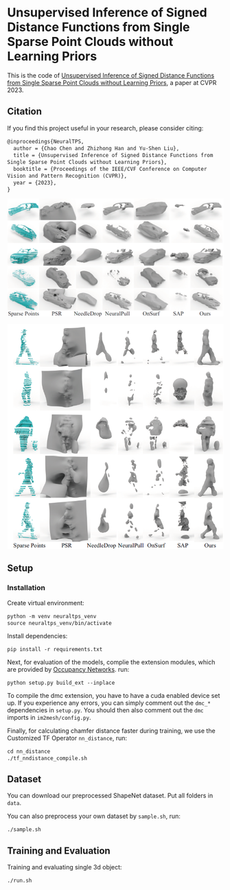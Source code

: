 # Unsupervised Inference of Signed Distance Functions from Single Sparse Point Clouds without Learning Priors

This is the code of  [Unsupervised Inference of Signed Distance Functions from Single Sparse Point Clouds without Learning Priors](https://arxiv.org/pdf/2303.14505.pdf), a paper at CVPR 2023.

## Citation

If you find this project useful in your research, please consider citing:

```
@inproceedings{NeuralTPS,
  author = {Chao Chen and Zhizhong Han and Yu-Shen Liu},
  title = {Unsupervised Inference of Signed Distance Functions from Single Sparse Point Clouds without Learning Priors},
  booktitle = {Proceedings of the IEEE/CVF Conference on Computer Vision and Pattern Recognition (CVPR)},
  year = {2023},
}
```

![image-20230505154223044](figures/image-20230505154223044.png)

![image-20230505154401864](figures/image-20230505154401864.png)

## Setup

### Installation

Create virtual environment: 

```
python -m venv neuraltps_venv
source neuraltps_venv/bin/activate
```

Install dependencies:

```
pip install -r requirements.txt
```

Next, for evaluation of the models, complie the extension modules, which are provided by [Occupancy Networks](https://github.com/autonomousvision/occupancy_networks). run:

```
python setup.py build_ext --inplace
```

To compile the dmc extension, you have to have a cuda enabled device set up. If you experience any errors, you can simply comment out the `dmc_*` dependencies in `setup.py`. You should then also comment out the `dmc` imports in `im2mesh/config.py`.

Finally, for calculating chamfer distance faster during training, we use the Customized TF Operator `nn_distance`, run:

```
cd nn_distance
./tf_nndistance_compile.sh
```

## Dataset

You can download our preprocessed ShapeNet dataset. Put all folders in `data`.

You can also preprocess your own dataset by `sample.sh`, run: 

```
./sample.sh
```

## Training and Evaluation

Training and evaluating single 3d object:

```
./run.sh
```

